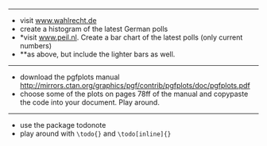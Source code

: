 ----
- visit www.wahlrecht.de
- create a histogram of the latest German polls
- *visit www.peil.nl. Create a bar chart of the latest polls (only current numbers)
- **as above, but include the lighter bars as well. 

----
- download the pgfplots manual http://mirrors.ctan.org/graphics/pgf/contrib/pgfplots/doc/pgfplots.pdf
- choose some of the plots on pages 78ff of the manual and copypaste the code into your document. Play around.

----
- use the package todonote
- play around with `\todo{}` and `\todo[inline]{}`